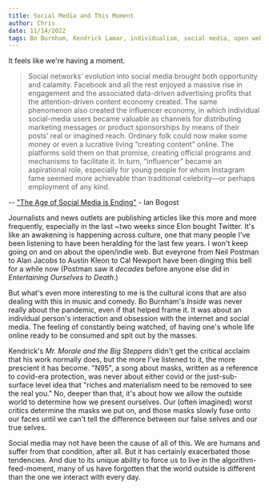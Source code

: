 ```yaml
---
title: Social Media and This Moment
author: Chris
date: 11/14/2022
tags: Bo Burnham, Kendrick Lamar, individualism, social media, open web
---
```


It feels like we're having a moment. 

>Social networks’ evolution into social media brought both opportunity and calamity. Facebook and all the rest enjoyed a massive rise in engagement and the associated data-driven advertising profits that the attention-driven content economy created. The same phenomenon also created the influencer economy, in which individual social-media users became valuable as channels for distributing marketing messages or product sponsorships by means of their posts’ real or imagined reach. Ordinary folk could now make some money or even a lucrative living “creating content” online. The platforms sold them on that promise, creating official programs and mechanisms to facilitate it. In turn, “influencer” became an aspirational role, especially for young people for whom Instagram fame seemed more achievable than traditional celebrity—or perhaps employment of any kind.

-- ["The Age of Social Media is Ending"](https://www.theatlantic.com/technology/archive/2022/11/twitter-facebook-social-media-decline/672074/) - Ian Bogost

Journalists and news outlets are publishing articles like this more and more frequently, especially in the last ~two weeks since Elon bought Twitter. It's like an awakening is happening across culture, one that many people I've been listening to have been heralding for the last few years. I won't keep going on and on about the open/indie web. But eveyrone from Neil Postman to Alan Jacobs to Austin Kleon to Cal Newport have been dinging this bell for a while now (Postman saw it *decades* before anyone else did in *Entertaining Ourselves to Death*.)

But what's even more interesting to me is the cultural icons that are also dealing with this in music and comedy. Bo Burnham's *Inside* was never really about the pandemic, even if that helped frame it. It was about an individual person's interaction and obsession with the internet and social media. The feeling of constantly being watched, of having one's whole life online ready to be consumed and spit out by the masses.

Kendrick's *Mr. Morale and the Big Steppers* didn't get the critical acclaim that his work normally does, but the more I've listened to it, the more prescient it has become. "N95", a song about masks, written as a reference to covid-era protection, was never about either covid or the just-sub-surface level idea that "riches and materialism need to be removed to see the real you." No, deeper than that, it's about how we allow the outside world to determine how we present ourselves. Our (often imagined) worst critics determine the masks we put on, and those masks slowly fuse onto our faces until we can't tell the difference between our false selves and our true selves.

Social media may not have been the cause of all of this. We are humans and suffer from that condition, after all. But it has certainly exacerbated those tendencies. And due to its unique ability to force us to live in the algorithm-feed-moment, many of us have forgotten that the world outside is different than the one we interact with every day.
